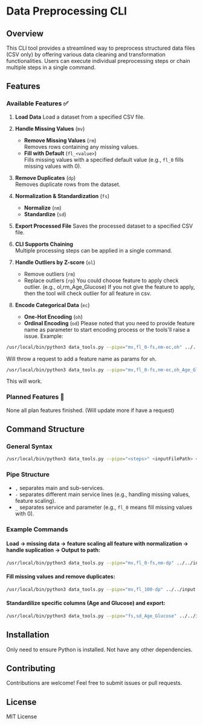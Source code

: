 # Data Preprocessing CLI

## Overview
This CLI tool provides a streamlined way to preprocess structured data files (CSV only) by offering various data cleaning and transformation functionalities. Users can execute individual preprocessing steps or chain multiple steps in a single command.

## Features
### Available Features ✅
1. **Load Data**
   Load a dataset from a specified CSV file.

2. **Handle Missing Values** (`mv`)
   - **Remove Missing Values** (`rm`)  
     Removes rows containing any missing values.
   - **Fill with Default** (`fl_<value>`)  
     Fills missing values with a specified default value (e.g., `fl_0` fills missing values with 0).

3. **Remove Duplicates** (`dp`)  
   Removes duplicate rows from the dataset.

4. **Normalization & Standardization** (`fs`)
   - **Normalize** (`nm`)  
   - **Standardize** (`sd`)  

5. **Export Processed File**
   Saves the processed dataset to a specified CSV file.

6. **CLI Supports Chaining**  
   Multiple processing steps can be applied in a single command.

7. **Handle Outliers by Z-score** (`ol`)
   - Remove outliers (`rm`)
   - Replace outliers (`rp`)
   You could choose feature to apply check outlier. (e.g., ol,rm_Age_Glucose)
   If you not give the feature to apply, then the tool will check outlier for all feature in csv.

8. **Encode Categorical Data** (`ec`)
   - **One-Hot Encoding** (`oh`)
   - **Ordinal Encoding** (`od`)
Please noted that you need to provide feature name as parameter to start encoding process or the tools'll raise a issue.
Example:
```sh
/usr/local/bin/python3 data_tools.py --pipe="mv,fl_0-fs,nm-ec,oh" ../../input.csv ../../output_directory
```
Will throw a request to add a feature name as params for `oh`.

```sh
/usr/local/bin/python3 data_tools.py --pipe="mv,fl_0-fs,nm-ec,oh_Age_Glucose" ../../input.csv ../../output_directory
```
This will work.

### Planned Features 🚧
None all plan features finished. (Will update more if have a request)

## Command Structure
### General Syntax
```sh
/usr/local/bin/python3 data_tools.py --pipe="<steps>" <inputFilePath> <outputPath>
```

### Pipe Structure
- `,` separates main and sub-services.
- `-` separates different main service lines (e.g., handling missing values, feature scaling).
- `_` separates service and parameter (e.g., `fl_0` means fill missing values with 0).

### Example Commands
#### Load -> missing data -> feature scaling all feature with normalization -> handle suplication -> Output to path:
```sh
/usr/local/bin/python3 data_tools.py --pipe="mv,fl_0-fs,nm-dp" ../../input.csv ../../output_directory
```

#### Fill missing values and remove duplicates:
```sh
/usr/local/bin/python3 data_tools.py --pipe="mv,fl_100-dp" ../../input.csv ../../output_directory
```

#### Standardilize specific columns (Age and Glucose) and export:
```sh
/usr/local/bin/python3 data_tools.py --pipe="fs,sd_Age_Glucose" ../../input.csv ../../output_directory
```

## Installation
Only need to ensure Python is installed. Not have any other dependencies.

## Contributing
Contributions are welcome! Feel free to submit issues or pull requests.

## License
MIT License

